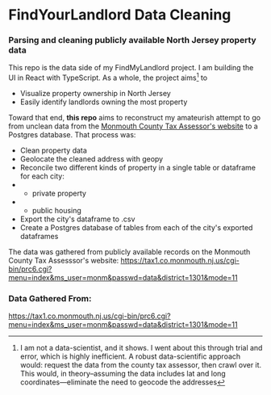 # FindYourLandlord Data Cleaning

### Parsing and cleaning publicly available North Jersey property data

This repo is the data side of my FindMyLandlord project. I am building the UI in React with TypeScript.
As a whole, the project aims[^1] to

- Visualize property ownership in North Jersey
- Easily identify landlords owning the most property

Toward that end, **this repo** aims to reconstruct my amateurish attempt to go from unclean data from the [Monmouth County Tax Assessor's website](https://tax1.co.monmouth.nj.us/cgi-bin/prc6.cgi?menu=index&ms_user=monm&passwd=data&district=1301&mode=11) to a Postgres database.
That process was:

- Clean property data
- Geolocate the cleaned address with geopy
- Reconcile two different kinds of property in a single table or dataframe for each city:
- - private property
- - public housing
- Export the city's dataframe to .csv
- Create a Postgres database of tables from each of the city's exported dataframes

[^1]:
    I am not a data-scientist, and it shows. I went about this through trial and error, which is highly inefficient.
    A robust data-scientific approach would: request the data from the county tax assessor, then crawl over it.
    This would, in theory–assuming the data includes lat and long coordinates—eliminate the need to geocode the addresses

The data was gathered from publicly available records on the Monmouth County Tax Assesssor's website:
https://tax1.co.monmouth.nj.us/cgi-bin/prc6.cgi?menu=index&ms_user=monm&passwd=data&district=1301&mode=11

### Data Gathered From:
https://tax1.co.monmouth.nj.us/cgi-bin/prc6.cgi?menu=index&ms_user=monm&passwd=data&district=1301&mode=11
